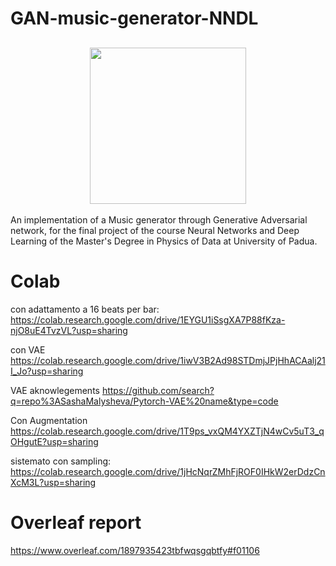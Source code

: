 # GAN-music-generator-NNDL


<h2 align="center">
  <img src="https://i.giphy.com/media/v1.Y2lkPTc5MGI3NjExdXYyeGl3MzR3aWJydjk4N3dhbXU4anViaXFvOTh4ODlxYjA1aHJ1eSZlcD12MV9pbnRlcm5hbF9naWZfYnlfaWQmY3Q9Zw/tqfS3mgQU28ko/giphy.gif", width="250">
</h2>


An implementation of a Music generator through Generative Adversarial network, for the final project of the course Neural Networks and Deep Learning of the Master's Degree in Physics of Data at University of Padua.    


# Colab
con adattamento a 16 beats per bar: https://colab.research.google.com/drive/1EYGU1iSsgXA7P88fKza-njO8uE4TvzVL?usp=sharing

con VAE 
https://colab.research.google.com/drive/1iwV3B2Ad98STDmjJPjHhACAalj21I_Jo?usp=sharing

VAE aknowlegements
https://github.com/search?q=repo%3ASashaMalysheva/Pytorch-VAE%20name&type=code

Con Augmentation    
https://colab.research.google.com/drive/1T9ps_vxQM4YXZTjN4wCv5uT3_qOHgutE?usp=sharing

sistemato con sampling: https://colab.research.google.com/drive/1jHcNqrZMhFjROF0IHkW2erDdzCnXcM3L?usp=sharing

# Overleaf report
https://www.overleaf.com/1897935423tbfwqsgqbtfy#f01106
